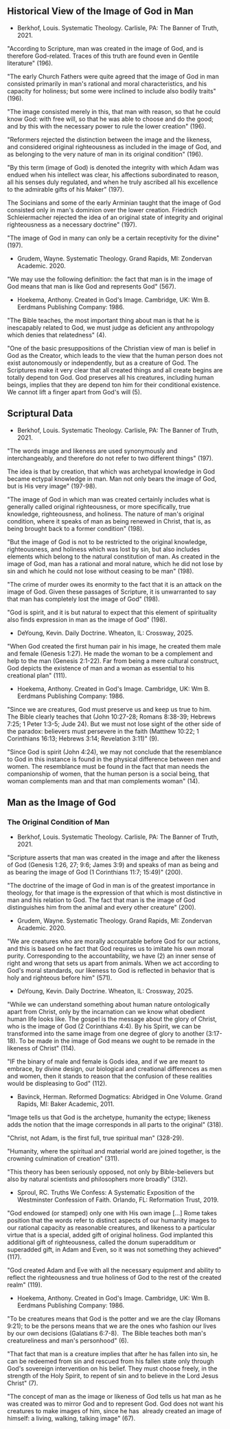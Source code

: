 ## Historical View of the Image of God in Man

- Berkhof, Louis. Systematic Theology. Carlisle, PA: The Banner of Truth, 2021.

"According to Scripture, man was created in the image of God, and is therefore God-related. Traces of this truth are found even in Gentile literature" (196).

"The early Church Fathers were quite agreed that the image of God in man consisted primarily in man's rational and moral characteristics, and his capacity for holiness; but some were inclined to include also bodily traits" (196).

"The image consisted merely in this, that man with reason, so that he could know God: with free will, so that he was able to choose and do the good; and by this with the necessary power to rule the lower creation" (196).

"Reformers rejected the distinction between the image and the likeness, and considered original righteousness as included in the image of God, and as belonging to the very nature of man in its original condition" (196).

"By this term (image of God) is denoted the integrity with which Adam was endued when his intellect was clear, his affections subordinated to reason, all his senses duly regulated, and when he truly ascribed all his excellence to the admirable gifts of his Maker" (197).

The Socinians and some of the early Arminian taught that the image of God consisted only in man's dominion over the lower creation. Friedrich Schleiermacher rejected the idea of an original state of integrity and original righteousness as a necessary doctrine" (197).

"The image of God in many can only be a certain receptivity for the divine" (197).

- Grudem, Wayne. Systematic Theology. Grand Rapids, MI: Zondervan Academic. 2020.

"We may use the following definition: the fact that man is in the image of God means that man is like God and represents God" (567).

- Hoekema, Anthony. Created in God's Image. Cambridge, UK: Wm B. Eerdmans Publishing Company: 1986.

"The Bible teaches, the most important thing about man is that he is inescapably related to God, we must judge as deficient any anthropology which denies that relatedness" (4).

"One of the basic presuppositions of the Christian view of man is belief in God as the Creator, which leads to the view that the human person does not exist autonomously or independently, but as a creature of God. The Scriptures make it very clear that all created things and all create begins are totally depend ton God. God preserves all his creatures, including human beings, implies that they are depend ton him for their conditional existence. We cannot lift a finger apart from God's will (5).

## Scriptural Data

- Berkhof, Louis. Systematic Theology. Carlisle, PA: The Banner of Truth, 2021.

"The words image and likeness are used synonymously and interchangeably, and therefore do not refer to two different things" (197).

The idea is that by creation, that which was archetypal knowledge in God became ectypal knowledge in man. Man not only bears the image of God, but is His very image" (197-98).

"The image of God in which man was created certainly includes what is generally called original righteousness, or more specifically, true knowledge, righteousness, and holiness. The nature of man's original condition, where it speaks of man as being renewed in Christ, that is, as being brought back to a former condition" (198).

"But the image of God is not to be restricted to the original knowledge, righteousness, and holiness which was lost by sin, but also includes elements which belong to the natural constitution of man. As created in the image of God, man has a rational and moral nature, which he did not lose by sin and which he could not lose without ceasing to be man" (198).

"The crime of murder owes its enormity to the fact that it is an attack on the image of God. Given these passages of Scripture, it is unwarranted to say that man has completely lost the image of God" (198).

"God is spirit, and it is but natural to expect that this element of spirituality also finds expression in man as the image of God" (198).

- DeYoung, Kevin. Daily Doctrine. Wheaton, IL: Crossway, 2025.

"When God created the first human pair in his image, he created them male and female (Genesis 1:27). He made the woman to be a complement and help to the man (Genesis 2:1-22). Far from being a mere cultural construct, God depicts the existence of man and a woman as essential to his creational plan" (111).

- Hoekema, Anthony. Created in God's Image. Cambridge, UK: Wm B. Eerdmans Publishing Company: 1986.

"Since we are creatures, God must preserve us and keep us true to him. The Bible clearly teaches that (John 10:27-28; Romans 8:38-39; Hebrews 7:25; 1 Peter 1:3-5; Jude 24). But we must not lose sight of the other side of the paradox: believers must persevere in the faith (Matthew 10:22; 1 Corinthians 16:13; Hebrews 3:14; Revelation 3:11)" (9).

"Since God is spirit (John 4:24), we may not conclude that the resemblance to God in this instance is found in the physical difference between men and women. The resemblance must be found in the fact that man needs the companionship of women, that the human person is a social being, that woman complements man and that man complements woman" (14).

## Man as the Image of God

### The Original Condition of Man

- Berkhof, Louis. Systematic Theology. Carlisle, PA: The Banner of Truth, 2021.

"Scripture asserts that man was created in the image and after the likeness of God (Genesis 1:26, 27; 9:6; James 3:9) and speaks of man as being and as bearing the image of God (1 Corinthians 11:7; 15:49)" (200).

"The doctrine of the image of God in man is of the greatest importance in theology, for that image is the expression of that which is most distinctive in man and his relation to God. The fact that man is the image of God distinguishes him from the animal and every other creature" (200).

- Grudem, Wayne. Systematic Theology. Grand Rapids, MI: Zondervan Academic. 2020.

"We are creatures who are morally accountable before God for our actions, and this is based on he fact that God requires us to imitate his own moral purity. Corresponding to the accountability, we have (2) an inner sense of right and wrong that sets us apart from animals. When we act according to God's moral standards, our likeness to God is reflected in behavior that is holy and righteous before him" (571).

- DeYoung, Kevin. Daily Doctrine. Wheaton, IL: Crossway, 2025.

"While we can understand something about human nature ontologically apart from Christ, only by the incarnation can we know what obedient human life looks like. The gospel is the message about the glory of Christ, who is the image of God (2 Corinthians 4:4). By his Spirit, we can be transformed into the same image from one degree of glory to another (3:17-18). To be made in the image of God means we ought to be remade in the likeness of Christ" (114).

"IF the binary of male and female is Gods idea, and if we are meant to embrace, by divine design, our biological and creational differences as men and women, then it stands to reason that the confusion of these realities would be displeasing to God" (112).

- Bavinck, Herman. Reformed Dogmatics: Abridged in One Volume. Grand Rapids, MI: Baker Academic, 2011.

"Image tells us that God is the archetype, humanity the ectype; likeness adds the notion that the image corresponds in all parts to the original" (318).

"Christ, not Adam, is the first full, true spiritual man" (328-29).

"Humanity, where the spiritual and material world are joined together, is the crowning culmination of creation" (311).

"This theory has been seriously opposed, not only by Bible-believers but also by natural scientists and philosophers more broadly" (312).

- Sproul, RC. Truths We Confess: A Systematic Exposition of the Westminster Confession of Faith. Orlando, FL: Reformation Trust, 2019.

"God endowed (or stamped) only one with His own image [...] Rome takes position that the words refer to distinct aspects of our humanity images to our rational capacity as reasonable creatures, and likeness to a particular virtue that is a special, added gift of original holiness. God implanted this additional gift of righteousness, called the donum superadditum or superadded gift, in Adam and Even, so it was not something they achieved" (117).

"God created Adam and Eve with all the necessary equipment and ability to reflect the righteousness and true holiness of God to the rest of the created realm" (119).

- Hoekema, Anthony. Created in God's Image. Cambridge, UK: Wm B. Eerdmans Publishing Company: 1986.

"To be creatures means that God is the potter and we are the clay (Romans 9:21); to be the persons means that we are the ones who fashion our lives by our own decisions (Galatians 6:7-8).  The Bible teaches both man's creatureliness and man's personhood" (6).

"That fact that man is a creature implies that after he has fallen into sin, he can be redeemed from sin and rescued from his fallen state only through God's sovereign intervention on his belief. They must choose freely, in the strength of the Holy Spirit, to repent of sin and to believe in the Lord Jesus Christ" (7).

"The concept of man as the image or likeness of God tells us hat man as he was created was to mirror God and to represent God. God does not want his creatures to make images of him, since he has  already created an image of himself: a living, walking, talking image" (67).